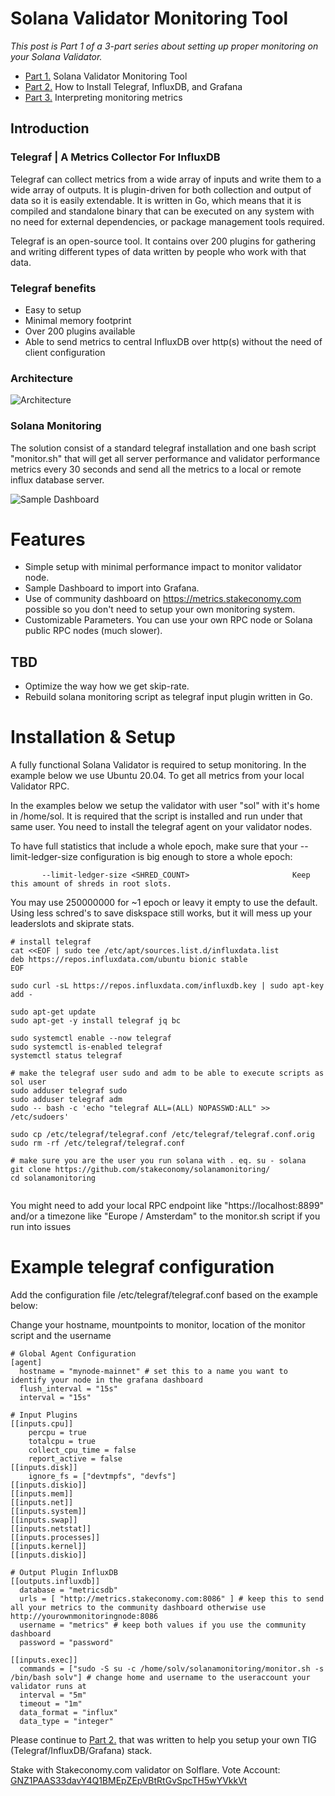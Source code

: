 # Solana Validator Monitoring Tool

*This post is Part 1 of a 3-part series about setting up proper monitoring on your Solana Validator.*

* [Part 1.](https://github.com/stakeconomy/solanamonitoring/blob/main/README.md) Solana Validator Monitoring Tool
* [Part 2.](https://github.com/stakeconomy/solanamonitoring/blob/main/How%20to%20Install%20TIG%20Stack.md) How to Install Telegraf, InfluxDB, and Grafana
* [Part 3.](https://github.com/stakeconomy/solanamonitoring/blob/main/Guidelines%20interpreting%20metrics.md) Interpreting monitoring metrics

## Introduction

### Telegraf | A Metrics Collector For InfluxDB

Telegraf can collect metrics from a wide array of inputs and write them to a wide array of outputs. It is plugin-driven for both collection and output of data so it is easily extendable. It is written in Go, which means that it is compiled and standalone binary that can be executed on any system with no need for external dependencies, or package management tools required.

Telegraf is an open-source tool. It contains over 200 plugins for gathering and writing different types of data written by people who work with that data.

### Telegraf benefits
- Easy to setup
- Minimal memory footprint
- Over 200 plugins available
- Able to send metrics to central InfluxDB over http(s) without the need of client configuration

### Architecture

![Architecture](https://i.imgur.com/xmbND94.png)

### Solana Monitoring
The solution consist of a standard telegraf installation and one bash script "monitor.sh" that will get all server performance and validator performance metrics every 30 seconds and send all the metrics to a local or remote influx database server.

![Sample Dashboard](https://i.imgur.com/2CB2F1o.png)

# Features
* Simple setup with minimal performance impact to monitor validator node.
* Sample Dashboard to import into Grafana.
* Use of community dashboard on https://metrics.stakeconomy.com possible so you don't need to setup your own monitoring system.
* Customizable Parameters. You can use your own RPC node or Solana public RPC nodes (much slower).

TBD
------
* Optimize the way how we get skip-rate. 
* Rebuild solana monitoring script as telegraf input plugin written in Go.

# Installation & Setup

A fully functional Solana Validator is required to setup monitoring. In the example below we use Ubuntu 20.04.
To get all metrics from your local Validator RPC.

In the examples below we setup the validator with user "sol" with it's home in /home/sol. It is required that the script is installed and run under that same user.
You need to install the telegraf agent on your validator nodes. 

To have full statistics that include a whole epoch, make sure that your --limit-ledger-size configuration is big enough to store a whole epoch:

```       --limit-ledger-size <SHRED_COUNT>                       Keep this amount of shreds in root slots.```

You may use 250000000 for ~1 epoch or leavy it empty to use the default. 
Using less schred's to save diskspace still works, but it will mess up your leaderslots and skiprate stats.

```
# install telegraf
cat <<EOF | sudo tee /etc/apt/sources.list.d/influxdata.list
deb https://repos.influxdata.com/ubuntu bionic stable
EOF

sudo curl -sL https://repos.influxdata.com/influxdb.key | sudo apt-key add -

sudo apt-get update
sudo apt-get -y install telegraf jq bc

sudo systemctl enable --now telegraf
sudo systemctl is-enabled telegraf
systemctl status telegraf

# make the telegraf user sudo and adm to be able to execute scripts as sol user
sudo adduser telegraf sudo
sudo adduser telegraf adm
sudo -- bash -c 'echo "telegraf ALL=(ALL) NOPASSWD:ALL" >> /etc/sudoers'

sudo cp /etc/telegraf/telegraf.conf /etc/telegraf/telegraf.conf.orig
sudo rm -rf /etc/telegraf/telegraf.conf

# make sure you are the user you run solana with . eq. su - solana
git clone https://github.com/stakeconomy/solanamonitoring/
cd solanamonitoring


```
You might need to add your local RPC endpoint like "https://localhost:8899" and/or a timezone like "Europe / Amsterdam" to the monitor.sh script if you run into issues


# Example telegraf configuration
Add the configuration file /etc/telegraf/telegraf.conf based on the example below:

Change your hostname, mountpoints to monitor, location of the monitor script and the username

```
# Global Agent Configuration
[agent]
  hostname = "mynode-mainnet" # set this to a name you want to identify your node in the grafana dashboard
  flush_interval = "15s"
  interval = "15s"

# Input Plugins
[[inputs.cpu]]
    percpu = true
    totalcpu = true
    collect_cpu_time = false
    report_active = false
[[inputs.disk]]
    ignore_fs = ["devtmpfs", "devfs"]
[[inputs.diskio]]
[[inputs.mem]]
[[inputs.net]]
[[inputs.system]]
[[inputs.swap]]
[[inputs.netstat]]
[[inputs.processes]]
[[inputs.kernel]]
[[inputs.diskio]]

# Output Plugin InfluxDB
[[outputs.influxdb]]
  database = "metricsdb"
  urls = [ "http://metrics.stakeconomy.com:8086" ] # keep this to send all your metrics to the community dashboard otherwise use http://yourownmonitoringnode:8086
  username = "metrics" # keep both values if you use the community dashboard
  password = "password"

[[inputs.exec]]
  commands = ["sudo -S su -c /home/solv/solanamonitoring/monitor.sh -s /bin/bash solv"] # change home and username to the useraccount your validator runs at
  interval = "5m"
  timeout = "1m"
  data_format = "influx"
  data_type = "integer"
```


Please continue to [Part 2.](https://github.com/stakeconomy/solanamonitoring/blob/main/How%20to%20Install%20TIG%20Stack.md) that was written to help you setup your own TIG (Telegraf/InfluxDB/Grafana) stack.

Stake with Stakeconomy.com validator on Solflare.
Vote Account: [GNZ1PAAS33davY4Q1BMEpZEpVBtRtGvSpcTH5wYVkkVt](https://solanabeach.io/validator/GNZ1PAAS33davY4Q1BMEpZEpVBtRtGvSpcTH5wYVkkVt)
